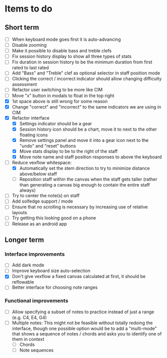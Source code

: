 # Items to do

## Short term

- [ ] When keyboard mode goes first it is auto-advancing
- [ ] Disable zooming
- [ ] Make it possible to disable bass and treble clefs
- [ ] Fix session history display to show all three types of stats
- [ ] Fix duration in session history to be the minimum duration from first rated to last rated
- [ ] Add "Bass" and "Treble" clef as optional selector in staff position mode
- [ ] Clicking the correct / incorrect indicator should allow changing difficulty assessment
- [ ] Refactor user switching to be more like CIM
- [ ] Move "x" button in modals to float in the top right
- [X] 1st space above is still wrong for some reason
- [X] Change "correct" and "incorrect" to the same indicators we are using in CIM
- [X] Refactor interface
    - [X] Settings indicator should be a gear
    - [X] Session history icon should be a chart, move it to next to the other floating icons
    - [X] Remove settings panel and move it into a gear icon next to the "undo" and "reset" buttons
    - [X] Move stats display to be to the right of the staff
    - [X] Move note name and staff position responses to above the keyboard
- [ ] Reduce vexflow whitespace:
    - [X] Automatically set the stem direction to try to minimize distance above/below staff
    - [ ] Reposition staff within the canvas when the staff gets taller (rather than generating a canvas big enough to contain the entire staff always)
- [ ] Try to center the note(s) on staff
- [ ] Add solfedge support / mode
- [ ] Ensure that no scrolling is necessary by increasing use of relative layouts
- [ ] Try getting this looking good on a phone
- [ ] Release as an android app

## Longer term
### Interface improvements
- [ ] Add dark mode
- [ ] Improve keyboard size auto-selection
- [X] Don't give vexflow a fixed canvas calculated at first, it should be reflowable
- [ ] Better interface for choosing note ranges

### Functional improvements
- [ ] Allow specifying a subset of notes to practice instead of just a range (e.g. C4, E4, G4)
- [ ] Multiple notes: This might not be feasible without totally redoing the interface, though one possible option would be to add a "multi-mode" that shows a sequence of notes / chords and asks you to identify one of them in context
    - [ ] Chords
    - [ ] Note sequences
